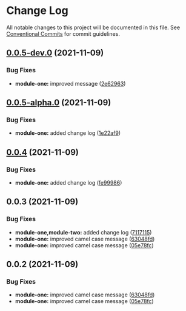 # Change Log

All notable changes to this project will be documented in this file.
See [Conventional Commits](https://conventionalcommits.org) for commit guidelines.

## [0.0.5-dev.0](https://github.com/russpitre/lerna-conventional-commits-demo/compare/module-one@0.0.5-alpha.0...module-one@0.0.5-dev.0) (2021-11-09)


### Bug Fixes

* **module-one:** improved message ([2e62963](https://github.com/russpitre/lerna-conventional-commits-demo/commit/2e629634026df39169fa926f180ca0552ecd4917))





## [0.0.5-alpha.0](https://github.com/russpitre/lerna-conventional-commits-demo/compare/module-one@0.0.4...module-one@0.0.5-alpha.0) (2021-11-09)


### Bug Fixes

* **module-one:** added change log ([1e22af9](https://github.com/russpitre/lerna-conventional-commits-demo/commit/1e22af9437c61128651083a1c0292ea30ef9fe2a))





## [0.0.4](https://github.com/russpitre/lerna-conventional-commits-demo/compare/module-one@0.0.3...module-one@0.0.4) (2021-11-09)


### Bug Fixes

* **module-one:** added change log ([fe99986](https://github.com/russpitre/lerna-conventional-commits-demo/commit/fe999869372b02a247b03ed3fdf9f1ccd8de86a5))





## 0.0.3 (2021-11-09)


### Bug Fixes

* **module-one,module-two:** added change log ([7117115](https://github.com/russpitre/lerna-conventional-commits-demo/commit/7117115be6fa5f336d0679519fab16b1305e8527))
* **module-one:** improved camel case message ([63048fd](https://github.com/russpitre/lerna-conventional-commits-demo/commit/63048fdc855093bebb2fdb4e5d20faddb8c587c8))
* **module-one:** improved camel case message ([05e78fc](https://github.com/russpitre/lerna-conventional-commits-demo/commit/05e78fc184b18a036cd440971abe2860475d127a))





## 0.0.2 (2021-11-09)


### Bug Fixes

* **module-one:** improved camel case message ([63048fd](https://github.com/russpitre/lerna-conventional-commits-demo/commit/63048fdc855093bebb2fdb4e5d20faddb8c587c8))
* **module-one:** improved camel case message ([05e78fc](https://github.com/russpitre/lerna-conventional-commits-demo/commit/05e78fc184b18a036cd440971abe2860475d127a))
